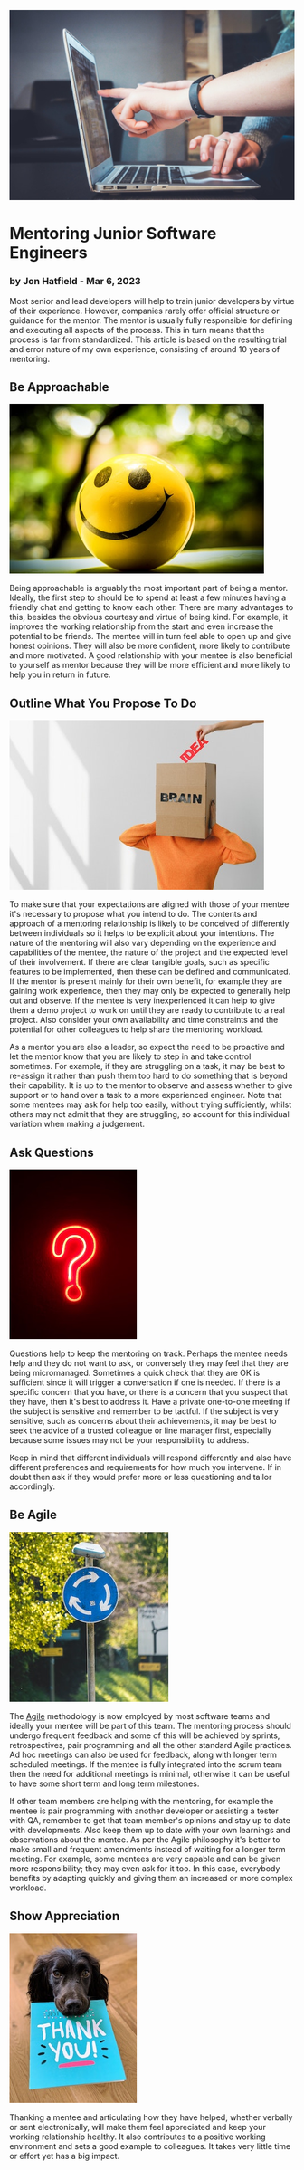 ![mentoring at laptop](../images/mentoring.jpg)

# Mentoring Junior Software Engineers
### by Jon Hatfield - Mar 6, 2023

Most senior and lead developers will help to train junior developers by virtue of their experience. However, companies
rarely offer official structure or guidance for the mentor. The mentor is usually fully responsible for defining and 
executing all aspects of the process. This in turn means that the process is far from standardized. This article is 
based on the resulting trial and error nature of my own experience, consisting of around 10 years of mentoring.

## Be Approachable

![smiley](../images/smiley.jpg)

Being approachable is arguably the most important part of being a mentor. Ideally, the first step to should be to spend
at least a few minutes having a friendly chat and getting to know each other. There are many advantages to this, besides the
obvious courtesy and virtue of being kind. For example, it improves the working relationship from the start and even 
increase the potential to be friends. The mentee will in turn feel able to open up and give honest opinions. They will 
also be more confident, more likely to contribute and more motivated. A good relationship with your mentee is also 
beneficial to yourself as mentor because they will be more efficient and more likely to help you in return in future.

## Outline What You Propose To Do

![proposition](../images/proposition.jpg)

To make sure that your expectations are aligned with those of your mentee it's necessary to propose what you intend 
to do. The contents and approach of a mentoring relationship is likely to be conceived of differently between
individuals so it helps to be explicit about your intentions. The nature of the mentoring will also vary depending
on the experience and capabilities of the mentee, the nature of the project and the expected level of their 
involvement. If there are clear tangible goals, such as specific features to be implemented, then these can be
defined and communicated. If the mentor is present mainly for their own benefit, for example they are gaining
work experience, then they may only be expected to generally help out and observe. If the mentee is very
inexperienced it can help to give them a demo project to work on until they are ready to contribute to a real
project. Also consider your own availability and time constraints and the potential for other colleagues to help
share the mentoring workload.

As a mentor you are also a leader, so expect the need to be proactive and let the mentor know that you are likely
to step in and take control sometimes. For example, if they are struggling on a task, it may be best to re-assign it
rather than push them too hard to do something that is beyond their capability. It is up to the mentor to observe
and assess whether to give support or to hand over a task to a more experienced engineer. Note that some mentees
may ask for help too easily, without trying sufficiently, whilst others may not admit that they are struggling, so
account for this individual variation when making a judgement.

## Ask Questions

![question mark](../images/question-mark.jpg)

Questions help to keep the mentoring on track. Perhaps the mentee needs help and they do not want to ask, or conversely
they may feel that they are being micromanaged. Sometimes a quick check that they are OK is sufficient since it will
trigger a conversation if one is needed. If there is a specific concern that you have, or there is a concern that you
suspect that they have, then it's best to address it. Have a private one-to-one meeting if the subject is sensitive and
remember to be tactful. If the subject is very sensitive, such as concerns about their achievements, it may be best
to seek the advice of a trusted colleague or line manager first, especially because some issues may not be your
responsibility to address. 

Keep in mind that different individuals will respond differently and also have different preferences and requirements
for how much you intervene. If in doubt then ask if they would prefer more or less questioning and tailor accordingly. 

## Be Agile

![circular arrows](../images/circular.jpg)

The 
[Agile](https://www.agilealliance.org/agile101/)
methodology is now employed by most software teams and ideally your mentee will be part of this team. The mentoring
process should undergo frequent feedback and some of this will be achieved by sprints, retrospectives, pair 
programming and all the other standard Agile practices. Ad hoc meetings can also be used for feedback, along with
longer term scheduled meetings. If the mentee is fully integrated into the scrum team then the need for additional
meetings is minimal, otherwise it can be useful to have some short term and long term milestones.

If other team members are helping with the mentoring, for example the mentee is pair programming with another
developer or assisting a tester with QA, remember to get that team member's opinions and stay up to date with
developments. Also keep them up to date with your own learnings and observations about the mentee. As per the Agile
philosophy it's better to make small and frequent amendments instead of waiting for a longer term meeting. For example,
some mentees are very capable and can be given more responsibility; they may even ask for it too. In this case, 
everybody benefits by adapting quickly and giving them an increased or more complex workload.

## Show Appreciation

![thank you](../images/thank-you.jpg)

Thanking a mentee and articulating how they have helped, whether verbally or sent electronically, will make them 
feel appreciated and keep your working relationship healthy. It also contributes to a positive working
environment and sets a good example to colleagues. It takes very little time or effort yet has a big impact.